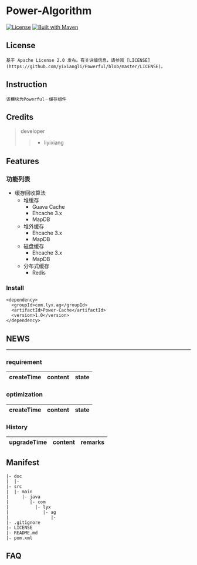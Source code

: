 Power-Algorithm
====
[![License](https://img.shields.io/badge/License-Apache%202.0-blue.svg)](https://github.com/cyfonly/FLogger/blob/master/LICENSE)  [![Built with Maven](http://maven.apache.org/images/logos/maven-feather.png)](http://search.maven.org/#search%7Cga%7C1%7Ccyfonly)  

## License
	基于 Apache License 2.0 发布。有关详细信息，请参阅 [LICENSE](https://github.com/yixiangli/Powerful/blob/master/LICENSE)。

## Instruction
	该模块为Powerful－缓存组件

## Credits
> developer 
>>	+ liyixiang

## Features
### 功能列表
- 缓存回收算法
    - 堆缓存
        - Guava Cache
        - Ehcache 3.x
        - MapDB
    - 堆外缓存
        - Ehcache 3.x
        - MapDB
    - 磁盘缓存
        - Ehcache 3.x
        - MapDB
    - 分布式缓存
        - Redis

### Install

```
<dependency>
  <groupId>com.lyx.ag</groupId>
  <artifactId>Power-Cache</artifactId>
  <version>1.0</version>
</dependency>
```

## NEWS
----

### requirement
createTime | content | state  
--- | --- | ---

### optimization
createTime | content | state
--- | --- | ---

### History
upgradeTime | content | remarks
--- | --- | ---

## Manifest
	|- doc
	|  |- 
	|- src
	|  |- main
	|     |- java
	|        |- com
	|          |- lyx
	|             |- ag
	|                |- 
	|- .gitignore
	|- LICENSE
	|- README.md
	|- pom.xml

FAQ
---